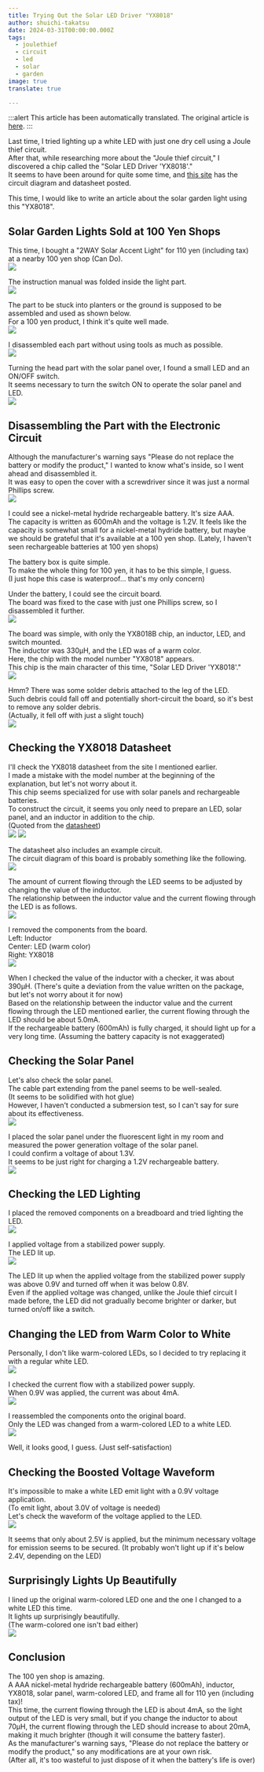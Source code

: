 ```yaml
---
title: Trying Out the Solar LED Driver "YX8018"
author: shuichi-takatsu
date: 2024-03-31T00:00:00.000Z
tags:
  - joulethief
  - circuit
  - led
  - solar
  - garden
image: true
translate: true

---
```


:::alert
This article has been automatically translated.
The original article is [here](https://developer.mamezou-tech.com/blogs/2024/03/31/solar-garden-light-by-joule-thief-circuit/).
:::



Last time, I tried lighting up a white LED with just one dry cell using a Joule thief circuit.  
After that, while researching more about the "Joule thief circuit," I discovered a chip called the "Solar LED Driver 'YX8018'."  
It seems to have been around for quite some time, and [this site](https://github.com/mcauser/YX8018-solar-led-driver) has the circuit diagram and datasheet posted.

This time, I would like to write an article about the solar garden light using this "YX8018".

## Solar Garden Lights Sold at 100 Yen Shops

This time, I bought a "2WAY Solar Accent Light" for 110 yen (including tax) at a nearby 100 yen shop (Can Do).  
![](https://gyazo.com/34a778b78acad1b14a65cb91e2e66629.png)

The instruction manual was folded inside the light part.  
![](https://gyazo.com/e147ee1099f424d2349513497abd0409.png)

The part to be stuck into planters or the ground is supposed to be assembled and used as shown below.  
For a 100 yen product, I think it's quite well made.  
![](https://gyazo.com/63fa14124ceddd3b1690c90c01ec4a44.png)

I disassembled each part without using tools as much as possible.  
![](https://gyazo.com/509a399abadf57fdf15bad8bd31cb6f5.png)

Turning the head part with the solar panel over, I found a small LED and an ON/OFF switch.  
It seems necessary to turn the switch ON to operate the solar panel and LED.  
![](https://gyazo.com/61c9a347f5e7392eccd405d831cb36ab.png)

## Disassembling the Part with the Electronic Circuit

Although the manufacturer's warning says "Please do not replace the battery or modify the product," I wanted to know what's inside, so I went ahead and disassembled it.  
It was easy to open the cover with a screwdriver since it was just a normal Phillips screw.  
![](https://gyazo.com/59d4680cee82cdc6e3659954611e5a5b.png)

I could see a nickel-metal hydride rechargeable battery. It's size AAA.  
The capacity is written as 600mAh and the voltage is 1.2V. It feels like the capacity is somewhat small for a nickel-metal hydride battery, but maybe we should be grateful that it's available at a 100 yen shop. (Lately, I haven't seen rechargeable batteries at 100 yen shops)

The battery box is quite simple.  
To make the whole thing for 100 yen, it has to be this simple, I guess.  
(I just hope this case is waterproof... that's my only concern)

Under the battery, I could see the circuit board.  
The board was fixed to the case with just one Phillips screw, so I disassembled it further.  
![](https://gyazo.com/bec742d0d72d87bf69fc02e7385543f3.png)

The board was simple, with only the YX8018B chip, an inductor, LED, and switch mounted.  
The inductor was 330μH, and the LED was of a warm color.  
Here, the chip with the model number "YX8018" appears.  
This chip is the main character of this time, "Solar LED Driver 'YX8018'."  
![](https://gyazo.com/08d95c084424b1d581a6d9a2fbde8df2.png)

Hmm? There was some solder debris attached to the leg of the LED.  
Such debris could fall off and potentially short-circuit the board, so it's best to remove any solder debris.  
(Actually, it fell off with just a slight touch)  
![](https://gyazo.com/7875fae4811f4da694662426fe59c094.png)

## Checking the YX8018 Datasheet

I'll check the YX8018 datasheet from the site I mentioned earlier.  
I made a mistake with the model number at the beginning of the explanation, but let's not worry about it.  
This chip seems specialized for use with solar panels and rechargeable batteries.  
To construct the circuit, it seems you only need to prepare an LED, solar panel, and an inductor in addition to the chip.  
(Quoted from the [datasheet](https://github.com/mcauser/YX8018-solar-led-driver/blob/master/datasheets/YX8018-datasheet-2.pdf))  
![](https://gyazo.com/41b5324ac810eebc8d726abaa7b7b100.png)
![](https://gyazo.com/3e3cf3243353bdc30ec323e235ed2c23.png)

The datasheet also includes an example circuit.  
The circuit diagram of this board is probably something like the following.  
![](https://gyazo.com/fe9de0a68de8c66dc88d8205508a9083.png)

The amount of current flowing through the LED seems to be adjusted by changing the value of the inductor.  
The relationship between the inductor value and the current flowing through the LED is as follows.  
![](https://gyazo.com/c49e76712a45aa62e16cba018b545a85.png)

I removed the components from the board.  
Left: Inductor  
Center: LED (warm color)  
Right: YX8018  
![](https://gyazo.com/d06503371c2486b9f990cfe48bc5c924.png)

When I checked the value of the inductor with a checker, it was about 390μH. (There's quite a deviation from the value written on the package, but let's not worry about it for now)  
Based on the relationship between the inductor value and the current flowing through the LED mentioned earlier, the current flowing through the LED should be about 5.0mA.  
If the rechargeable battery (600mAh) is fully charged, it should light up for a very long time. (Assuming the battery capacity is not exaggerated)

## Checking the Solar Panel

Let's also check the solar panel.  
The cable part extending from the panel seems to be well-sealed.  
(It seems to be solidified with hot glue)  
However, I haven't conducted a submersion test, so I can't say for sure about its effectiveness.  
![](https://gyazo.com/1dff42124e01682b00ea37ab0086feb6.png)

I placed the solar panel under the fluorescent light in my room and measured the power generation voltage of the solar panel.  
I could confirm a voltage of about 1.3V.  
It seems to be just right for charging a 1.2V rechargeable battery.  
![](https://gyazo.com/26f458da45abae7b98f83d7c98d132e3.png)

## Checking the LED Lighting

I placed the removed components on a breadboard and tried lighting the LED.  
![](https://gyazo.com/f55258bc64be5b4b577c9fde9261a1e8.png)

I applied voltage from a stabilized power supply.  
The LED lit up.  
![](https://gyazo.com/de3749b2d96be527fef5f0aff89d5074.png)

The LED lit up when the applied voltage from the stabilized power supply was above 0.9V and turned off when it was below 0.8V.  
Even if the applied voltage was changed, unlike the Joule thief circuit I made before, the LED did not gradually become brighter or darker, but turned on/off like a switch.

## Changing the LED from Warm Color to White

Personally, I don't like warm-colored LEDs, so I decided to try replacing it with a regular white LED.  
![](https://gyazo.com/dc65b6cb312582d163e9587105e675d5.png)

I checked the current flow with a stabilized power supply.  
When 0.9V was applied, the current was about 4mA.  
![](https://gyazo.com/0bcf1d5f3c8e0e85c9fc111ca933ae8c.png)

I reassembled the components onto the original board.  
Only the LED was changed from a warm-colored LED to a white LED.  
![](https://gyazo.com/868114cf4a7234670714c2e06a5c97a6.png)

Well, it looks good, I guess. (Just self-satisfaction)

## Checking the Boosted Voltage Waveform

It's impossible to make a white LED emit light with a 0.9V voltage application.  
(To emit light, about 3.0V of voltage is needed)  
Let's check the waveform of the voltage applied to the LED.  
![](https://gyazo.com/3fea9b7805949b5c367490c82fbfdf73.png)

It seems that only about 2.5V is applied, but the minimum necessary voltage for emission seems to be secured. (It probably won't light up if it's below 2.4V, depending on the LED)

## Surprisingly Lights Up Beautifully

I lined up the original warm-colored LED one and the one I changed to a white LED this time.  
It lights up surprisingly beautifully.  
(The warm-colored one isn't bad either)  
![](https://gyazo.com/095c77f68ed87a5cdc47ce5d756800e6.png)

## Conclusion

The 100 yen shop is amazing.  
A AAA nickel-metal hydride rechargeable battery (600mAh), inductor, YX8018, solar panel, warm-colored LED, and frame all for 110 yen (including tax)!  
This time, the current flowing through the LED is about 4mA, so the light output of the LED is very small, but if you change the inductor to about 70μH, the current flowing through the LED should increase to about 20mA, making it much brighter (though it will consume the battery faster).  
As the manufacturer's warning says, "Please do not replace the battery or modify the product," so any modifications are at your own risk.  
(After all, it's too wasteful to just dispose of it when the battery's life is over)
